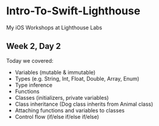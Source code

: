 # Intro-To-Swift-Lighthouse
My iOS Workshops at Lighthouse Labs


## Week 2, Day 2
Today we covered:
* Variables (mutable & immutable) 
* Types (e.g. String, Int, Float, Double, Array, Enum) 
* Type inference 
* Functions 
* Classes (initializers, private variables) 
* Class inheritance (Dog class inherits from Animal class) 
* Attaching functions and variables to classes 
* Control flow (if/else if/else if/else)
